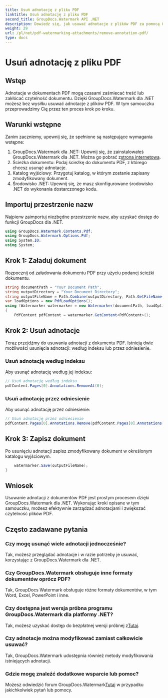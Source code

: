 ```yaml
---
title: Usuń adnotację z pliku PDF
linktitle: Usuń adnotację z pliku PDF
second_title: GroupDocs.Watermark API .NET
description: Dowiedz się, jak usuwać adnotacje z plików PDF za pomocą GroupDocs.Watermark dla .NET. Bez wysiłku zwiększ czytelność dokumentów.
weight: 29
url: /pl/net/pdf-watermarking-attachments/remove-annotation-pdf/
type: docs
---
```

# Usuń adnotację z pliku PDF

## Wstęp
Adnotacje w dokumentach PDF mogą czasami zaśmiecać treść lub zakłócać czytelność dokumentu. Dzięki GroupDocs.Watermark dla .NET możesz bez wysiłku usuwać adnotacje z plików PDF. W tym samouczku przeprowadzimy Cię przez ten proces krok po kroku.
## Warunki wstępne
Zanim zaczniemy, upewnij się, że spełnione są następujące wymagania wstępne:
1.  GroupDocs.Watermark dla .NET: Upewnij się, że zainstalowałeś GroupDocs.Watermark dla .NET. Można go pobrać z[strona internetowa](https://releases.groupdocs.com/Watermark/net/).
2. Ścieżka dokumentu: Podaj ścieżkę do dokumentu PDF, z którego chcesz usunąć adnotacje.
3. Katalog wyjściowy: Przygotuj katalog, w którym zostanie zapisany zmodyfikowany dokument.
4. Środowisko .NET: Upewnij się, że masz skonfigurowane środowisko .NET do wykonania dostarczonego kodu.

## Importuj przestrzenie nazw
Najpierw zaimportuj niezbędne przestrzenie nazw, aby uzyskać dostęp do funkcji GroupDocs dla .NET.
```csharp
using GroupDocs.Watermark.Contents.Pdf;
using GroupDocs.Watermark.Options.Pdf;
using System.IO;
using System;
```
## Krok 1: Załaduj dokument
Rozpocznij od załadowania dokumentu PDF przy użyciu podanej ścieżki dokumentu.
```csharp
string documentPath = "Your Document Path";
string outputDirectory = "Your Document Directory";
string outputFileName = Path.Combine(outputDirectory, Path.GetFileName(documentPath));
var loadOptions = new PdfLoadOptions();
using (Watermarker watermarker = new Watermarker(documentPath, loadOptions))
{
    PdfContent pdfContent = watermarker.GetContent<PdfContent>();
```
## Krok 2: Usuń adnotacje
Teraz przejdźmy do usuwania adnotacji z dokumentu PDF. Istnieją dwie możliwości usunięcia adnotacji: według indeksu lub przez odniesienie.
### Usuń adnotację według indeksu
Aby usunąć adnotację według jej indeksu:
```csharp
// Usuń adnotację według indeksu
pdfContent.Pages[0].Annotations.RemoveAt(0);
```
### Usuń adnotację przez odniesienie
Aby usunąć adnotację przez odniesienie:
```csharp
// Usuń adnotację przez odniesienie
pdfContent.Pages[0].Annotations.Remove(pdfContent.Pages[0].Annotations[0]);
```
## Krok 3: Zapisz dokument
Po usunięciu adnotacji zapisz zmodyfikowany dokument w określonym katalogu wyjściowym.
```csharp
    watermarker.Save(outputFileName);
}
```

## Wniosek
Usuwanie adnotacji z dokumentów PDF jest prostym procesem dzięki GroupDocs.Watermark dla .NET. Wykonując kroki opisane w tym samouczku, możesz efektywnie zarządzać adnotacjami i zwiększać czytelność plików PDF.
## Często zadawane pytania
### Czy mogę usunąć wiele adnotacji jednocześnie?
Tak, możesz przeglądać adnotacje i w razie potrzeby je usuwać, korzystając z GroupDocs.Watermark dla .NET.
### Czy GroupDocs.Watermark obsługuje inne formaty dokumentów oprócz PDF?
Tak, GroupDocs Watermark obsługuje różne formaty dokumentów, w tym Word, Excel, PowerPoint i inne.
### Czy dostępna jest wersja próbna programu GroupDocs.Watermark dla platformy .NET?
 Tak, możesz uzyskać dostęp do bezpłatnej wersji próbnej z[Tutaj](https://releases.groupdocs.com/).
### Czy adnotacje można modyfikować zamiast całkowicie usuwać?
Tak, GroupDocs.Watermark udostępnia również metody modyfikowania istniejących adnotacji.
### Gdzie mogę znaleźć dodatkowe wsparcie lub pomoc?
 Możesz odwiedzić forum GroupDocs.Watermark[Tutaj](https://forum.groupdocs.com/c/watermark/19) w przypadku jakichkolwiek pytań lub pomocy.